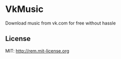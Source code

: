 VkMusic
=========

Download music from vk.com for free without hassle

License
-------
MIT: http://rem.mit-license.org
